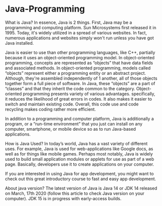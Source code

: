 # Java-Programming
What is Java? 
In essence, Java is 2 things. First, Java may be a programming and computing platform. Sun Microsystems first released it in 1995. Today, it's widely utilized in a spread of various websites. In fact, numerous applications and websites simply won't run unless you have got Java installed.

Java is easier to use than other programming languages, like C++, partially because it uses an object-oriented programming model. In object-oriented programming, concepts are represented as “objects” that have data fields and associated methods. In object-oriented programming, models called “objects” represent either a programming entity or an abstract project. Although, they're assembled independently of 1 another, all of those objects together form a full piece of software. In Java, these “objects” are a part of “classes” and that they inherit the code common to the category. Object-oriented programming presents variety of various advantages. specifically, it reduces the likelihood of great errors in codes. It also makes it easier to switch and maintain existing code. Overall, this code use and code recycling makes coding rather more efficient.

In addition to a programming and computer platform, Java is additionally a program, or a “run-time environment” that you just can install on any computer, smartphone, or mobile device so as to run Java-based applications.

How is Java Used?
In today’s world, Java has a vast variety of different uses. For example, Java is used for web-applications like Google docs, as well as for things like mobile games. Perhaps most notably, Java is widely used to build small application modules or applets for use as part of a web page. Basically, developers use it to create applications on your computer.

If you are interested in using Java for app development, you might want to check out this great introductory course to fast and easy app development.

About java version?
The latest version of Java is Java 14 or JDK 14 released on March, 17th 2020 (follow this article to check Java version on your computer). JDK 15 is in progress with early-access builds.
